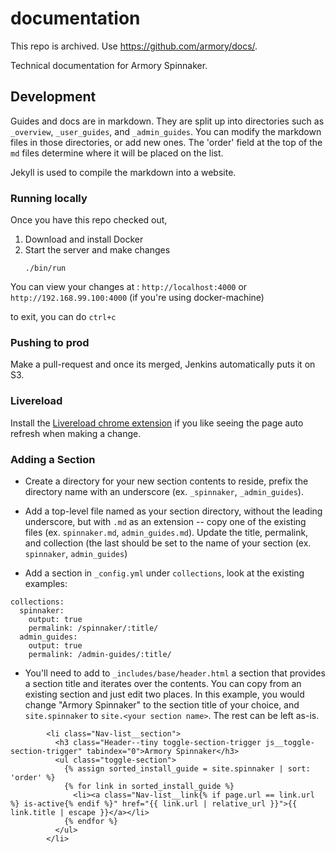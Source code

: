 # documentation

This repo is archived. Use https://github.com/armory/docs/.

Technical documentation for Armory Spinnaker.

## Development

Guides and docs are in markdown. They are split up into directories such as `_overview`, `_user_guides`, and `_admin_guides`. You can modify the markdown files in those directories, or add new ones. The 'order' field at the top of the `md` files determine where it will be placed on the list. 

Jekyll is used to compile the markdown into a website.


### Running locally
Once you have this repo checked out, 
1. Download and install Docker
2. Start the server and make changes
    ```
    ./bin/run
    ```

You can view your changes at : `http://localhost:4000` or `http://192.168.99.100:4000` (if you're using docker-machine)

to exit, you can do `ctrl+c`

### Pushing to prod
Make a pull-request and once its merged, Jenkins automatically puts it on S3.


### Livereload
Install the [Livereload chrome extension](https://chrome.google.com/webstore/detail/livereload/jnihajbhpnppcggbcgedagnkighmdlei?hl=en) if you like seeing the page auto refresh when making a change.

### Adding a Section

* Create a directory for your new section contents to reside, prefix the 
directory name with an underscore (ex. `_spinnaker`, `_admin_guides`).

* Add a top-level file named as your section directory, without the leading 
underscore, but with `.md` as an extension -- copy one of the existing files
(ex. `spinnaker.md`, `admin_guides.md`).  Update the title, permalink, and
collection (the last should be set to the name of your section (ex.
`spinnaker`, `admin_guides`)

* Add a section in `_config.yml` under `collections`, look at the existing
examples:

```
collections:
  spinnaker:
    output: true
    permalink: /spinnaker/:title/
  admin_guides:
    output: true
    permalink: /admin-guides/:title/
```

* You'll need to add to `_includes/base/header.html` a section that provides a
section title and iterates over the contents.  You can copy from an existing
section and just edit two places.  In this example, you would change "Armory
Spinnaker" to the section title of your choice, and `site.spinnaker` to 
`site.<your section name>`.  The rest can be left as-is.

```
        <li class="Nav-list__section">
          <h3 class="Header--tiny toggle-section-trigger js__toggle-section-trigger" tabindex="0">Armory Spinnaker</h3>
          <ul class="toggle-section">
            {% assign sorted_install_guide = site.spinnaker | sort: 'order' %}
            {% for link in sorted_install_guide %}
              <li><a class="Nav-list__link{% if page.url == link.url %} is-active{% endif %}" href="{{ link.url | relative_url }}">{{ link.title | escape }}</a></li>
            {% endfor %}
          </ul>
        </li>
```
